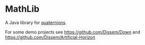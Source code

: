 MathLib
=======

A Java library for [quaternions](http://en.wikipedia.org/wiki/Quaternion).

For some demo projects see https://github.com/Dissem/Down and https://github.com/Dissem/Artificial-Horizon
